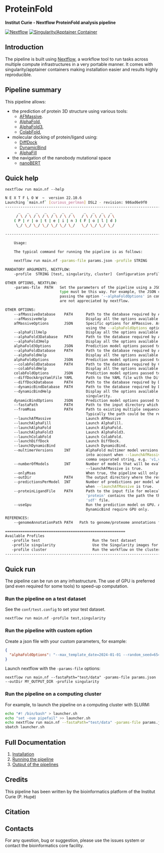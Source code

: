 # ProteinFold

**Institut Curie - Nextflow ProteinFold analysis pipeline**

[![Nextflow](https://img.shields.io/badge/nextflow-%E2%89%A522.10.6-brightgreen.svg)](https://www.nextflow.io/)
[![Singularity/Apptainer Container](https://img.shields.io/badge/singularity-available-7E4C74.svg)](https://apptainer.org/)


## Introduction

The pipeline is built using [Nextflow](https://www.nextflow.io), a workflow tool to run tasks across multiple compute infrastructures in a very portable manner. 
It comes with singularity/apptainer containers making installation easier and results highly reproducible.


## Pipeline summary

This pipeline allows:

* the prediction of protein 3D structure using various tools:
  - [AFMassive](https://github.com/GBLille/AFMassive).
  - [AlphaFold](https://github.com/google-deepmind/alphafold/),
  - [AlphaFold3](https://github.com/google-deepmind/alphafold3/),
  - [ColabFold](https://github.com/sokrypton/ColabFold),
* molecular docking of protein/ligand using:
  - [DiffDock](https://github.com/gcorso/DiffDock)
  - [DynamicBind](https://github.com/luwei0917/DynamicBind/)
  - [AlphaFill](https://github.com/PDB-REDO/alphafill)
* the navigation of the nanobody mutational space
  - [nanoBERT](https://huggingface.co/NaturalAntibody/)

## Quick help

```
nextflow run main.nf --help
```

```bash
N E X T F L O W  ~  version 22.10.6
Launching `main.nf` [curious_perlman] DSL2 - revision: 986ad6e9f0
------------------------------------------------------------------------
      _   _   _   _   _   _   _     _   _   _   _  
     / \ / \ / \ / \ / \ / \ / \   / \ / \ / \ / \ 
    ( P | r | o | t | e | i | n ) ( F | o | l | d )
     \_/ \_/ \_/ \_/ \_/ \_/ \_/   \_/ \_/ \_/ \_/ 
    
------------------------------------------------------------------------

    Usage:

    The typical command for running the pipeline is as follows:

    nextflow run main.nf -params-file params.json -profile STRING 

MANDATORY ARGUMENTS, NEXTFLOW:
    -profile  STRING [test, singularity, cluster]  Configuration profile to use. Can use multiple (comma separated).

OTHER OPTIONS, NEXTFLOW:
    -params-file  PATH   Set the parameters of the pipeline using a JSON file configuration filei (i.e. 'params.json'). All parameters defined as JSON
                         type must be this way. For example, the JSON can contain: "alphaFoldOptions": "--max_template=2024-01-01 --multimer". WARNING:
                         passing the option '--alphaFoldOptions' in command line will throw an error when the option contains '-' or '--' characters which
                         are not appreciated by nextflow.

OTHER OPTIONS:
    --afMassiveDatabase    PATH      Path to the database required by AFMassive.
    --afMassiveHelp                  Display all the options available to run AFMassive. Use this option in combination with -profile singularity.
    afMassiveOptions       JSON      Specific options for AFMassive. As AFMassive is an AlphaFold-like tool, standard AlphaFold options are passed
                                     using the --alphaFoldOptions option.
    --alphaFillHelp                  Display all the options available to run AlphaFill. Use this option in combination with -profile singularity.
    --alphaFold3Database   PATH      Path to the database required by AlphaFold3.
    --alphaFold3Help                 Display all the options available to run AlphaFold3. Use this option in combination with -profile singularity.
    alphaFold3Options      JSON      Prediction model options passed to AlphaFold3.
    --alphaFoldDatabase    PATH      Path to the database required by AlphaFold.
    --alphaFoldHelp                  Display all the options available to run AlphaFold. Use this option in combination with -profile singularity.
    alphaFoldOptions       JSON      Prediction model options passed to AlphaFold or AFMassive.
    --colabFoldDatabase    PATH      Path to the database required by ColabFold.
    --colabFoldHelp                  Display all the options available to run ColabFold. Use this option in combination with -profile singularity.
    colabFoldOptions       JSON      Prediction model options passed to ColabFold.
    --diffDockArgsYamlFile YAML      Path to the YAML file with the DiffDock options.
    --diffDockDatabase     PATH      Path to the database required by DiffDock.
    --dynamicBindDatabase  PATH      Path to the database required by DynamicBind.
    --dynamicBindHelp                Display all the options available to run DynamicBind. Use this option in combination with -profile
                                     singularity.
    dynamicBindOptions     JSON      Prediction model options passed to DynamicBind.
    --fastaPath            PATH      Path to the input directory which contains the fasta files.
    --fromMsas             PATH      Path to existing multiple sequence alignments (msas) to use for the 3D protein strcuture prediction.
                                     Typically the path could be the results of the pipeline launcded with the --onlyMsas option.
    --launchAfMassive                Launch AFMassive
    --launchAlphaFill                Launch AlphaFill.
    --launchAlphaFold                Launch AlphaFold.
    --launchAlphaFold3               Launch AlphaFold3.
    --launchColabFold                Launch ColabFold.
    --launchDiffDock                 Launch DiffDock.
    --launchDynamicBind              Launch DynamicBind.
    --multimerVersions     INT       AlphaFold multimer model versions (v1, v2, v3) which will be evaluated by AFMassive. This parameter is taken
                                     into account when --launchAfMassive is true. The list of the versions to be evaluated must be provided with a
                                     comma separated string, e.g. 'v1,v2', Default is 'v1,v2,v3'.
    --numberOfModels       INT       Number of models that will be evaluated by AFMassive. This parameter is taken into account when
                                     --launchAfMassive is true.
    --onlyMsas                       When true, the pipeline will only generate the multiple sequence alignments (msas).
    --outDir               PATH      The output directory where the results will be saved
    --predictionsPerModel  INT       Number of predictions per model which will be evaluated by AFMassive. This parameter is taken into account
                                     when --launchAfMassive is true.
    --proteinLigandFile    PATH      Path to the input file for molecular docking. The file must be in CSV format, without space. One column named
                                     'protein' contains the path the the 'pdb' file and one column named 'ligand' must contain the path to the
                                     'sdf' file.
    --useGpu                         Run the prediction model on GPU. AlphaFold and AFMassive can run either on CPU or GPU. ColabFold and
                                     DynamicBind require GPU only.

REFERENCES:
    --genomeAnnotationPath PATH   Path to genome/proteome annotations folder used to predict the protein 3D structure.

=======================================================
Available Profiles
   -profile test                        Run the test dataset
   -profile singularity                 Use the Singularity images for each process. Use `--singularityPath` to define the insallation path
   -profile cluster                     Run the workflow on the cluster, instead of locally
------------------------------------------------------------------------


```

## Quick run

The pipeline can be run on any infrastructure. The use of GPU is preferred (and even required for some tools) to speed-up computation.

### Run the pipeline on a test dataset

See the `conf/test.config` to set your test dataset.

```
nextflow run main.nf -profile test,singularity
```

### Run the pipeline with custom option

Create a json file with your custom parameters, for example:

```json
{
  "alphaFoldOptions": "--max_template_date=2024-01-01 --random_seed=654321"
}
```

Launch nextflow with the `-params-file` options:
```
nextflow run main.nf --fastaPath="test/data" -params-file params.json --outDir MY_OUTPUT_DIR -profile singularity
```


### Run the pipeline on a computing cluster

For example, to launch the pipeline on a computing cluster with SLURM:

```bash
echo "#! /bin/bash" > launcher.sh
echo "set -oue pipefail" >> launcher.sh
echo nextflow run main.nf --fastaPath="test/data" -params-file params.json --outDir MY_OUTPUT_DIR -profile singularity,cluster >> launcher.sh
sbatch launcher.sh
```


## Full Documentation

1. [Installation](docs/installation.md)
2. [Running the pipeline](docs/usage.md)
3. [Output of the pipelines](docs/output.md)

## Credits

This pipeline has been written by the bioinformatics platform of the Institut Curie (P. Hupé)

## Citation

## Contacts

For any question, bug or suggestion, please use the issues system or contact the bioinformatics core facility.
